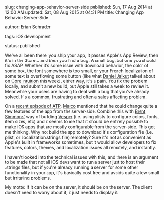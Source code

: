 slug: changing-app-behavior-server-side
published: Sun, 17 Aug 2014 at 12:00 AM
updated: Sat, 08 Aug 2015 at 04:31 PM
title: Changing App Behavior Server-Side

author: Brian Schrader

tags: iOS development

status: published


We've all been there: you ship your app, it passes Apple's App Review, then it's in the Store... and *then* you find a bug. A small bug, but one you should fix ASAP. Whether it's some issue with download behavior, the color of some box, the font somewhere is too small, or your French localization of some text is overflowing some button (like what [Daniel Jalkut][jalkut] talked about on [Core Intuition][coreint] this week), either way, it's a pain. You fix the problem locally, and submit a new build, but Apple still takes a week to review it. Meanwhile your users are having to deal with a bug that you've already solved. It's a common, frustrating and often a sales affecting problem.



[jalkut]: http://www.red-sweater.com

[coreint]: http://www.coreint.org



On a [recent episode of ATP][atp], [Marco][marco] mentioned that he could change quite a few features of the app from the server-side. Combine this with [Brent Simmons'][brett] way of building [Vesper][vesper] (i.e. using plists to configure colors, fonts, item sizes, etc) and it seems to me that it should be entirely possible to make iOS apps that are mostly configurable from the server-side. This got me thinking. Why not build the app to download it's configuration file (i.e. plist, or Localization.strings file) remotely? Sure it's not as convenient as Apple's built in frameworks sometimes, but it would allow developers to fix features, colors, themes, and localization issues all remotely, and instantly.



[atp]: http://atp.fm/episodes/74

[marco]: http://www.marco.org

[vesper]: http://vesperapp.co

[brett]: http://inessential.com



I haven't looked into the technical issues with this, and there is an argument to be made that not all iOS devs want to run a server just to host their .strings files, but if you're already running a server for some other functionality in your app, it's basically cost free and avoids quite a few small but irritating problems.



My motto: If it can be on the server, it should be on the server. The client doesn't need to worry about it, it just needs to display it.
